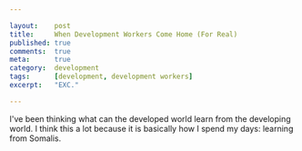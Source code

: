 ```yaml
---

layout:    post
title:     When Development Workers Come Home (For Real)
published: true
comments:  true
meta:      true
category:  development
tags:      [development, development workers]
excerpt:   "EXC."

---
```


I've been thinking what can the developed world learn from the developing world. I think this a lot because it is basically how I spend my days: learning from Somalis. 